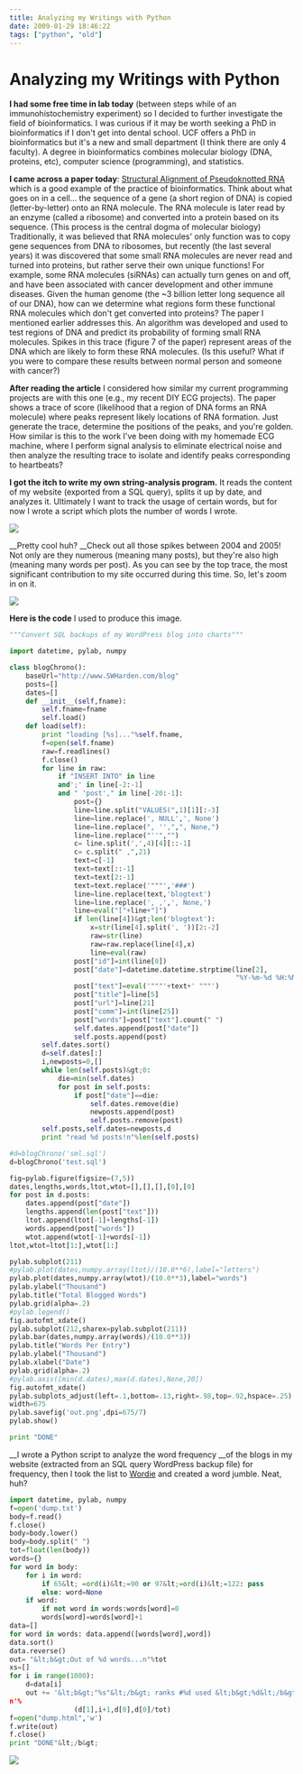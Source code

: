 ```yaml
---
title: Analyzing my Writings with Python
date: 2009-01-29 18:46:22
tags: ["python", "old"]
---
```


# Analyzing my Writings with Python

__I had some free time in lab today__ (between steps while of an immunohistochemistry experiment) so I decided to further investigate the field of bioinformatics. I was curious if it may be worth seeking a PhD in bioinformatics if I don't get into dental school. UCF offers a PhD in bioinformatics but it's a new and small department (I think there are only 4 faculty). A degree in bioinformatics combines molecular biology (DNA, proteins, etc), computer science (programming), and statistics.

__I came across a paper today__: [Structural Alignment of Pseudoknotted RNA](http://cseweb.ucsd.edu/users/shzhang/app/RECOMB2005_pseudoknot.pdf) which is a good example of the practice of bioinformatics. Think about what goes on in a cell... the sequence of a gene (a short region of DNA) is copied (letter-by-letter) onto an RNA molecule. The RNA molecule is later read by an enzyme (called a ribosome) and converted into a protein based on its sequence. (This process is the central dogma of molecular biology) Traditionally, it was believed that RNA molecules' only function was to copy gene sequences from DNA to ribosomes, but recently (the last several years) it was discovered that some small RNA molecules are never read and turned into proteins, but rather serve their own unique functions! For example, some RNA molecules (siRNAs) can actually turn genes on and off, and have been associated with cancer development and other immune diseases. Given the human genome (the ~3 billion letter long sequence all of our DNA), how can we determine what regions form these functional RNA molecules which don't get converted into proteins? The paper I mentioned earlier addresses this. An algorithm was developed and used to test regions of DNA and predict its probability of forming small RNA molecules. Spikes in this trace (figure 7 of the paper) represent areas of the DNA which are likely to form these RNA molecules. (Is this useful? What if you were to compare these results between normal person and someone with cancer?)

__After reading the article__ I considered how similar my current programming projects are with this one (e.g., my recent DIY ECG projects). The paper shows a trace of score (likelihood that a region of DNA forms an RNA molecule) where peaks represent likely locations of RNA formation. Just generate the trace, determine the positions of the peaks, and you're golden. How similar is this to the work I've been doing with my homemade ECG machine, where I perform signal analysis to eliminate electrical noise and then analyze the resulting trace to isolate and identify peaks corresponding to heartbeats?

__I got the itch to write my own string-analysis program.__ It reads the content of my website (exported from a SQL query), splits it up by date, and analyzes it. Ultimately I want to track the usage of certain words, but for now I wrote a script which plots the number of words I wrote.

<div class="text-center">

![](https://swharden.com/static/2009/01/29/blog_words.png)

</div>

__Pretty cool huh? __Check out all those spikes between 2004 and 2005! Not only are they numerous (meaning many posts), but they're also high (meaning many words per post). As you can see by the top trace, the most significant contribution to my site occurred during this time. So, let's zoom in on it.

<div class="text-center">

![](https://swharden.com/static/2009/01/29/blog_words_zoom.png)

</div>

__Here is the code__ I used to produce this image.

```python
"""Convert SQL backups of my WordPress blog into charts"""

import datetime, pylab, numpy

class blogChrono():
    baseUrl="http://www.SWHarden.com/blog"
    posts=[]
    dates=[]
    def __init__(self,fname):
        self.fname=fname
        self.load()
    def load(self):
        print "loading [%s]..."%self.fname,
        f=open(self.fname)
        raw=f.readlines()
        f.close()
        for line in raw:
            if "INSERT INTO" in line
            and';' in line[-2:-1]
            and " 'post'," in line[-20:-1]:
                post={}
                line=line.split("VALUES(",1)[1][:-3]
                line=line.replace(', NULL',', None')
                line=line.replace(", '',",", None,")
                line=line.replace("''","")
                c= line.split(',',4)[4][::-1]
                c= c.split(" ,",21)
                text=c[-1]
                text=text[::-1]
                text=text[2:-1]
                text=text.replace('"""','###')
                line=line.replace(text,'blogtext')
                line=line.replace(', ,',', None,')
                line=eval("["+line+"]")
                if len(line[4])&gt;len('blogtext'):
                    x=str(line[4].split(', '))[2:-2]
                    raw=str(line)
                    raw=raw.replace(line[4],x)
                    line=eval(raw)
                post["id"]=int(line[0])
                post["date"]=datetime.datetime.strptime(line[2],
                                                        "%Y-%m-%d %H:%M:%S")
                post["text"]=eval('"""'+text+' """')
                post["title"]=line[5]
                post["url"]=line[21]
                post["comm"]=int(line[25])
                post["words"]=post["text"].count(" ")
                self.dates.append(post["date"])
                self.posts.append(post)
        self.dates.sort()
        d=self.dates[:]
        i,newposts=0,[]
        while len(self.posts)&gt;0:
            die=min(self.dates)
            for post in self.posts:
                if post["date"]==die:
                    self.dates.remove(die)
                    newposts.append(post)
                    self.posts.remove(post)
        self.posts,self.dates=newposts,d
        print "read %d posts!n"%len(self.posts)

#d=blogChrono('sml.sql')
d=blogChrono('test.sql')

fig=pylab.figure(figsize=(7,5))
dates,lengths,words,ltot,wtot=[],[],[],[0],[0]
for post in d.posts:
    dates.append(post["date"])
    lengths.append(len(post["text"]))
    ltot.append(ltot[-1]+lengths[-1])
    words.append(post["words"])
    wtot.append(wtot[-1]+words[-1])
ltot,wtot=ltot[1:],wtot[1:]

pylab.subplot(211)
#pylab.plot(dates,numpy.array(ltot)/(10.0**6),label="letters")
pylab.plot(dates,numpy.array(wtot)/(10.0**3),label="words")
pylab.ylabel("Thousand")
pylab.title("Total Blogged Words")
pylab.grid(alpha=.2)
#pylab.legend()
fig.autofmt_xdate()
pylab.subplot(212,sharex=pylab.subplot(211))
pylab.bar(dates,numpy.array(words)/(10.0**3))
pylab.title("Words Per Entry")
pylab.ylabel("Thousand")
pylab.xlabel("Date")
pylab.grid(alpha=.2)
#pylab.axis([min(d.dates),max(d.dates),None,20])
fig.autofmt_xdate()
pylab.subplots_adjust(left=.1,bottom=.13,right=.98,top=.92,hspace=.25)
width=675
pylab.savefig('out.png',dpi=675/7)
pylab.show()

print "DONE"
```

__I wrote a Python script to analyze the word frequency __of the blogs in my website (extracted from an SQL query WordPress backup file) for frequency, then I took the list to [Wordie](http://www.wordle.net/) and created a word jumble. Neat, huh?

```python
import datetime, pylab, numpy
f=open('dump.txt')
body=f.read()
f.close()
body=body.lower()
body=body.split(" ")
tot=float(len(body))
words={}
for word in body:
    for i in word:
        if 65&lt; =ord(i)&lt;=90 or 97&lt;=ord(i)&lt;=122: pass
        else: word=None
    if word:
        if not word in words:words[word]=0
        words[word]=words[word]+1
data=[]
for word in words: data.append([words[word],word])
data.sort()
data.reverse()
out= "&lt;b&gt;Out of %d words...n"%tot
xs=[]
for i in range(1000):
    d=data[i]
    out += '&lt;b&gt;"%s"&lt;/b&gt; ranks #%d used &lt;b&gt;%d&lt;/b&gt; times (%.05f%%)
n'%
                (d[1],i+1,d[0],d[0]/tot)
f=open("dump.html",'w')
f.write(out)
f.close()
print "DONE"&lt;/b&gt;
```

<div class="text-center">

![](https://swharden.com/static/2009/01/29/wordie2.png)

</div>

